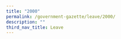 ```yaml
---
title: "2000"
permalink: /government-gazette/leave/2000/
description: ""
third_nav_title: Leave
---
```

